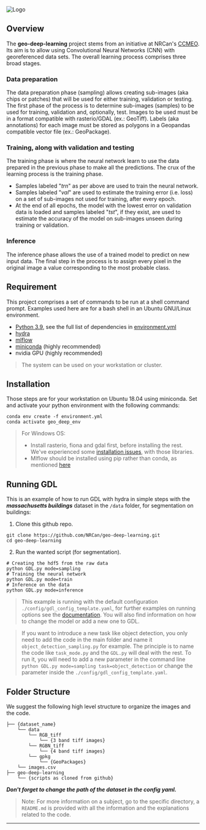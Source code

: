 
![Logo](./docs/img/logo.png)

## **Overview**

The **geo-deep-learning** project stems from an initiative at NRCan's [CCMEO](https://www.nrcan.gc.ca/earth-sciences/geomatics/10776).  Its aim is to allow using Convolutional Neural Networks (CNN) with georeferenced data sets.
The overall learning process comprises three broad stages.

### Data preparation
The data preparation phase (sampling) allows creating sub-images (aka chips or patches) that will be used for either training, validation or testing.
The first phase of the process is to determine sub-images (samples) to be used for training, validation and, optionally, test.
Images to be used must be in a format compatible with rasterio/GDAL (ex.: GeoTiff).
Labels (aka annotations) for each image must be stored as polygons in a Geopandas compatible vector file (ex.: GeoPackage).

### Training, along with validation and testing
The training phase is where the neural network learn to use the data prepared in the previous phase to make all the predictions.
The crux of the learning process is the training phase.  

- Samples labeled "*trn*" as per above are used to train the neural network.
- Samples labeled "*val*" are used to estimate the training error (i.e. loss) on a set of sub-images not used for training, after every epoch.
- At the end of all epochs, the model with the lowest error on validation data is loaded and samples labeled "*tst*", if they exist, are used to estimate the accuracy of the model on sub-images unseen during training or validation.

### Inference
The inference phase allows the use of a trained model to predict on new input data.
The final step in the process is to assign every pixel in the original image a value corresponding to the most probable class.

## **Requirement**
This project comprises a set of commands to be run at a shell command prompt.  Examples used here are for a bash shell in an Ubuntu GNU/Linux environment.

- [Python 3.9](https://www.python.org/downloads/release/python-390/), see the full list of dependencies in [environment.yml](environment.yml)
- [hydra](https://hydra.cc/docs/intro/)
- [mlflow](https://mlflow.org/)
- [miniconda](https://docs.conda.io/en/latest/miniconda.html) (highly recommended)
- nvidia GPU (highly recommended)

> The system can be used on your workstation or cluster.

## **Installation**
Those steps are for your workstation on Ubuntu 18.04 using miniconda.
Set and activate your python environment with the following commands:  
```shell
conda env create -f environment.yml
conda activate geo_deep_env
```
> For Windows OS:
> - Install rasterio, fiona and gdal first, before installing the rest. We've experienced some [installation issues](https://github.com/conda-forge/gdal-feedstock/issues/213), with those libraries.
> - Mlflow should be installed using pip rather than conda, as mentioned [here](https://github.com/mlflow/mlflow/issues/1951)

## **Running GDL**
This is an example of how to run GDL with hydra in simple steps with the _**massachusetts buildings**_ dataset in the `/data` folder, for segmentation on buildings: 

1. Clone this github repo.
```shell
git clone https://github.com/NRCan/geo-deep-learning.git
cd geo-deep-learning
```

2. Run the wanted script (for segmentation).
```shell
# Creating the hdf5 from the raw data
python GDL.py mode=sampling
# Training the neural network
python GDL.py mode=train
# Inference on the data
python GDL.py mode=inference
```

> This example is running with the default configuration `./config/gdl_config_template.yaml`, for further examples on running options see the [documentation](config/#Examples).
> You will also find information on how to change the model or add a new one to GDL.

> If you want to introduce a new task like object detection, you only need to add the code in the main folder and name it `object_detection_sampling.py` for example.
> The principle is to name the code like `task_mode.py` and the `GDL.py` will deal with the rest. 
> To run it, you will need to add a new parameter in the command line `python GDL.py mode=sampling task=object_detection` or change the parameter inside the `./config/gdl_config_template.yaml`.

## **Folder Structure**
We suggest the following high level structure to organize the images and the code.
```
├── {dataset_name}
    └── data
        └── RGB_tiff
            └── {3 band tiff images}
        └── RGBN_tiff
            └── {4 band tiff images}
        └── gpkg
            └── {GeoPackages}
    └── images.csv
├── geo-deep-learning
    └── {scripts as cloned from github}
```
_**Don't forget to change the path of the dataset in the config yaml.**_

> Note: For more information on a subject, go to the specific directory, a `README.md` is provided with all the information and the explanations related to the code.
---

[comment]: <> (## **Segmentation on RGB-NIR images with transfer learning**)

[comment]: <> (![img_rgb_nir]&#40;docs/img/rgb_nir.png&#41;)

[comment]: <> (This section present a different way to use a model with RGB-Nir images. For more informations on the implementation, see the article [Transfer Learning from RGB to Multi-band Imagery]&#40;https://www.azavea.com/blog/2019/08/30/transfer-learning-from-rgb-to-multi-band-imagery/&#41; frome [Azavea]&#40;https://www.azavea.com/&#41;.)

[comment]: <> (Specifications on this functionality:)

[comment]: <> (- At the moment this functionality is only available for the [Deeplabv3 &#40;backbone: resnet101&#41;]&#40;https://arxiv.org/abs/1706.05587&#41;)

[comment]: <> (- You may need to reduce the size of the `batch_size` to fit everything in the memory.)

[comment]: <> (To use this functionality, you will need to change the `global` section of your `yaml` file. The parameters to use this module are:)

[comment]: <> (```yaml)

[comment]: <> (# Global parameters)

[comment]: <> (global:)

[comment]: <> (  samples_size: 256)

[comment]: <> (  num_classes: 4  )

[comment]: <> (  data_path: /home/cauthier/data/)

[comment]: <> (  number_of_bands: 4               # <-- must be 4 for the R-G-B-NIR)

[comment]: <> (  model_name: deeplabv3_resnet101  # <-- must be deeplabv3_resnet101)

[comment]: <> (  task: segmentation               # <-- must be a segmentation task)

[comment]: <> (  num_gpus: 2)

[comment]: <> (  # Module to include the NIR)

[comment]: <> (  modalities: RGBN                 # <-- must be add)

[comment]: <> (  concatenate_depth: 'layer4'      # <-- must specify the point where the NIR will be add)

[comment]: <> (```)

[comment]: <> (The rest of the `yaml` don't have to change.The major changes are the `modalities`, `number_of_bands` and `concatenate_depth` parameters.)

[comment]: <> (If the model select is not `model_name: deeplabv3_resnet101`, but the `number_of_band = 4` and the `modalities = RGBN`, the model will train with the chosen architecture with a input image of 4 dimensions.)

[comment]: <> (Since we have the concatenation point for the **NIR** band only for the `deeplabv3_resnet101`, the `concatenate_depth` parameter option are layers in the `resnet101` backbone: 'conv1', 'maxpool', 'layer2', 'layer3' and 'layer4'.)

[comment]: <> (**Illustration of the principle will fellow soon**)
